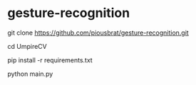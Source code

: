 # gesture-recognition
git clone https://github.com/piousbrat/gesture-recognition.git

cd UmpireCV

pip install -r requirements.txt

python main.py
